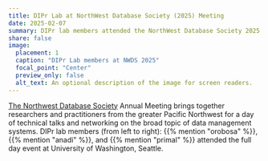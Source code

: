 ```yaml
---
title: DIPr Lab at NorthWest Database Society (2025) Meeting
date: 2025-02-07
summary: DIPr lab members attended the NorthWest Database Society 2025 at University of Washington, Seattle.
share: false
image:
  placement: 1
  caption: "DIPr Lab members at NWDS 2025"
  focal_point: "Center"
  preview_only: false
  alt_text: An optional description of the image for screen readers.
---
```


[The Northwest Database Society](https://db.cs.washington.edu/events/database_day/2025/database_day_2025.html) Annual Meeting brings together researchers and practitioners from the greater Pacific Northwest for a day of technical talks and networking on the broad topic of data management systems.
DIPr lab members (from left to right): {{% mention "orobosa" %}}, {{% mention "anadi" %}}, and {{% mention "primal" %}} attended the full day event at University of Washington, Seattle.

<!--more-->
